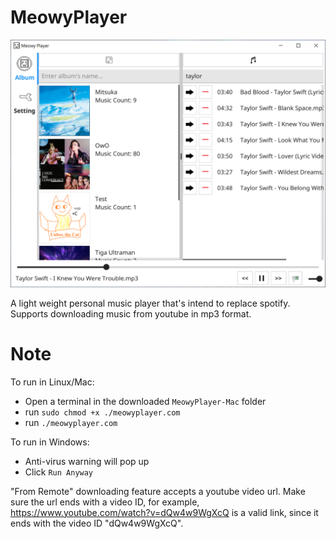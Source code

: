 # MeowyPlayer
![Main Menu](README_IMAGES/main_menu.PNG?raw=true)  
  
A light weight personal music player that's intend to replace spotify.  
Supports downloading music from youtube in mp3 format.  

# Note
To run in Linux/Mac:
- Open a terminal in the downloaded `MeowyPlayer-Mac` folder
- run `sudo chmod +x ./meowyplayer.com`
- run `./meowyplayer.com`

To run in Windows:
- Anti-virus warning will pop up  
- Click `Run Anyway`  

"From Remote" downloading feature accepts a youtube video url. Make sure the url ends with a video ID, for example,  
https://www.youtube.com/watch?v=dQw4w9WgXcQ  is a valid link, since it ends with the video ID "dQw4w9WgXcQ".  

